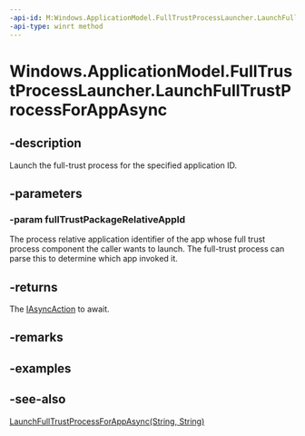 ----api-id: M:Windows.ApplicationModel.FullTrustProcessLauncher.LaunchFullTrustProcessForAppAsync(System.String)
-api-type: winrt method
---<!-- Method syntaxpublic Windows.Foundation.IAsyncAction LaunchFullTrustProcessForAppAsync(System.String fullTrustPackageRelativeAppId)--># Windows.ApplicationModel.FullTrustProcessLauncher.LaunchFullTrustProcessForAppAsync## -descriptionLaunch the full-trust process for the specified application ID.## -parameters### -param fullTrustPackageRelativeAppIdThe process relative application identifier of the app whose full trust process component the caller wants to launch. The full-trust process can parse this to determine which app invoked it.## -returnsThe [IAsyncAction](../windows.foundation/iasyncaction.md) to await.## -remarks## -examples## -see-also[LaunchFullTrustProcessForAppAsync(String, String)](fulltrustprocesslauncher_launchfulltrustprocessforappasync_400639514.md)
